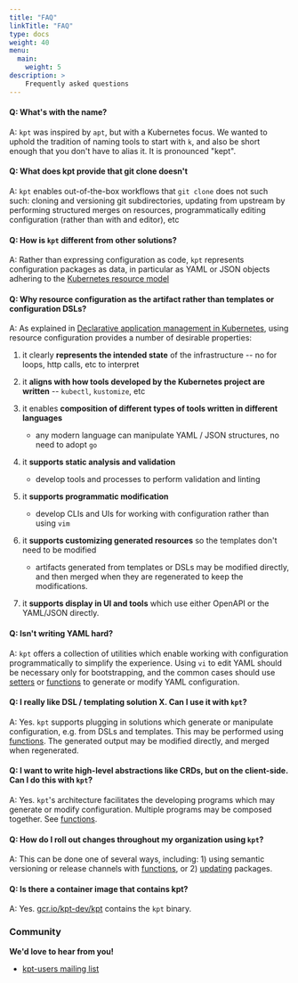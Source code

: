 ```yaml
---
title: "FAQ"
linkTitle: "FAQ"
type: docs
weight: 40
menu:
  main:
    weight: 5
description: >
    Frequently asked questions
---
```


#### **Q: What's with the name?**

A: `kpt` was inspired by `apt`, but with a Kubernetes focus.  We wanted to uphold the tradition
   of naming tools to start with `k`, and also be short enough that you don't have to alias it.
   It is pronounced "kept".

#### **Q: What does kpt provide that git clone doesn't**

A: `kpt` enables out-of-the-box workflows that `git clone` does not such such:
    cloning and versioning git subdirectories, updating from upstream by
    performing structured merges on resources, programmatically editing
    configuration (rather than with and editor), etc

#### **Q: How is `kpt` different from other solutions?**

A: Rather than expressing configuration as code, `kpt` represents configuration packages as data, 
   in particular as YAML or JSON objects adhering to the 
   [Kubernetes resource model]

#### **Q: Why resource configuration as the artifact rather than templates or configuration DSLs?**  

A: As explained in [Declarative application management in Kubernetes],
   using resource configuration provides a number of desirable properties:

  1. it clearly **represents the intended state** of the infrastructure -- no for loops, http calls,
    etc to interpret

  2. it **aligns with how tools developed by the Kubernetes project are written** --
     `kubectl`, `kustomize`, etc

  3. it enables **composition of different types of tools written in different languages**
      * any modern language can manipulate YAML / JSON structures, no need to adopt `go`

  4. it **supports static analysis and validation**
      * develop tools and processes to perform validation and linting

  5. it **supports programmatic modification**
      * develop CLIs and UIs for working with configuration rather than using `vim`

  6. it **supports customizing generated resources** so the templates don't need to be modified
      * artifacts generated from templates or DSLs may be modified directly, and then merged
        when they are regenerated to keep the modifications.

  7. it **supports display in UI and tools** which use either OpenAPI or the YAML/JSON directly.

#### **Q: Isn't writing YAML hard?**

A: `kpt` offers a collection of utilities which enable working with configuration
   programmatically to simplify the experience.  Using `vi` to edit YAML should be
   necessary only for bootstrapping, and the common cases should use [setters]
   or [functions] to generate or modify YAML configuration.

#### **Q: I really like DSL / templating solution X.  Can I use it with `kpt`?**

A: Yes. `kpt` supports plugging in solutions which generate or manipulate configuration, e.g. from
   DSLs and templates.  This may be performed using [functions].  The generated
   output may be modified directly, and merged when regenerated.

#### **Q: I want to write high-level abstractions like CRDs, but on the client-side.  Can I do this with `kpt`?**

A: Yes.  `kpt`'s architecture facilitates the developing programs which may generate or modify
   configuration.  Multiple programs may be composed together.  See [functions].

#### **Q: How do I roll out changes throughout my organization using `kpt`?**

A: This can be done one of several ways, including: 1) using semantic versioning or release
   channels with [functions], or 2) [updating] packages.

#### **Q: Is there a container image that contains kpt?**

A: Yes. [gcr.io/kpt-dev/kpt] contains the `kpt` binary.

### Community

**We'd love to hear from you!**

* [kpt-users mailing list](https://groups.google.com/forum/#!forum/kpt-users)

### 

[updating]: /reference/pkg/update
[functions]: /reference/fn/run
[setters]: /reference/cfg/set
[gcr.io/kpt-dev/kpt]: https://gcr.io/kpt-dev/kpt
[pkg]: /reference/pkg
[cfg]: /reference/cfg
[fn]: /reference/fn
[live]: /reference/live
[Kubernetes resource model]: https://github.com/kubernetes/community/blob/master/contributors/design-proposals/architecture/resource-management.md
[Declarative application management in Kubernetes]: https://github.com/kubernetes/community/blob/master/contributors/design-proposals/architecture/declarative-application-management.md
